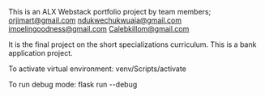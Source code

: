 This is an ALX Webstack portfolio project by team members;
orjimart@gmail.com
ndukwechukwuaja@gmail.com
imoelingoodness@gmail.com 
Calebkillom@gmail.com

It is the final project on the short specializations curriculum.
This is a bank application project.

To activate virtual environment: venv/Scripts/activate

To run debug mode: flask run --debug
